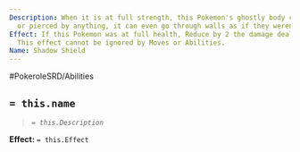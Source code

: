 ```yaml
---
Description: When it is at full strength, this Pokemon's ghostly body cannot be touched
  or pierced by anything, it can even go through walls as if they weren't there.
Effect: If this Pokemon was at full health, Reduce by 2 the damage dealt by an attack.
  This effect cannot be ignored by Moves or Abilities.
Name: Shadow Shield
---
```


#PokeroleSRD/Abilities

## `= this.name`

> *`= this.Description`*

**Effect:** `= this.Effect`
